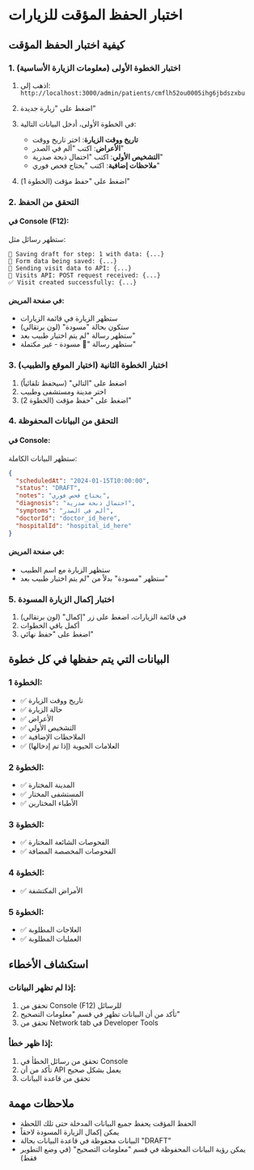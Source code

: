 # اختبار الحفظ المؤقت للزيارات

## كيفية اختبار الحفظ المؤقت

### 1. اختبار الخطوة الأولى (معلومات الزيارة الأساسية)

1. اذهب إلى: `http://localhost:3000/admin/patients/cmflh52ou0005ihg6jbdszxbu`
2. اضغط على "زيارة جديدة"
3. في الخطوة الأولى، أدخل البيانات التالية:
   - **تاريخ ووقت الزيارة**: اختر تاريخ ووقت
   - **الأعراض**: اكتب "ألم في الصدر"
   - **التشخيص الأولي**: اكتب "احتمال ذبحة صدرية"
   - **ملاحظات إضافية**: اكتب "يحتاج فحص فوري"

4. اضغط على "حفظ مؤقت (الخطوة 1)"

### 2. التحقق من الحفظ

#### في Console (F12):
ستظهر رسائل مثل:
```
💾 Saving draft for step: 1 with data: {...}
📝 Form data being saved: {...}
🚀 Sending visit data to API: {...}
🏥 Visits API: POST request received: {...}
✅ Visit created successfully: {...}
```

#### في صفحة المريض:
- ستظهر الزيارة في قائمة الزيارات
- ستكون بحالة "مسودة" (لون برتقالي)
- ستظهر رسالة "لم يتم اختيار طبيب بعد"
- ستظهر رسالة "📝 مسودة - غير مكتملة"

### 3. اختبار الخطوة الثانية (اختيار الموقع والطبيب)

1. اضغط على "التالي" (سيحفظ تلقائياً)
2. اختر مدينة ومستشفى وطبيب
3. اضغط على "حفظ مؤقت (الخطوة 2)"

### 4. التحقق من البيانات المحفوظة

#### في Console:
ستظهر البيانات الكاملة:
```json
{
  "scheduledAt": "2024-01-15T10:00:00",
  "status": "DRAFT",
  "notes": "يحتاج فحص فوري",
  "diagnosis": "احتمال ذبحة صدرية",
  "symptoms": "ألم في الصدر",
  "doctorId": "doctor_id_here",
  "hospitalId": "hospital_id_here"
}
```

#### في صفحة المريض:
- ستظهر الزيارة مع اسم الطبيب
- ستظهر "مسودة" بدلاً من "لم يتم اختيار طبيب بعد"

### 5. اختبار إكمال الزيارة المسودة

1. في قائمة الزيارات، اضغط على زر "إكمال" (لون برتقالي)
2. أكمل باقي الخطوات
3. اضغط على "حفظ نهائي"

## البيانات التي يتم حفظها في كل خطوة

### الخطوة 1:
- ✅ تاريخ ووقت الزيارة
- ✅ حالة الزيارة
- ✅ الأعراض
- ✅ التشخيص الأولي
- ✅ الملاحظات الإضافية
- ✅ العلامات الحيوية (إذا تم إدخالها)

### الخطوة 2:
- ✅ المدينة المختارة
- ✅ المستشفى المختار
- ✅ الأطباء المختارين

### الخطوة 3:
- ✅ الفحوصات الشائعة المختارة
- ✅ الفحوصات المخصصة المضافة

### الخطوة 4:
- ✅ الأمراض المكتشفة

### الخطوة 5:
- ✅ العلاجات المطلوبة
- ✅ العمليات المطلوبة

## استكشاف الأخطاء

### إذا لم تظهر البيانات:
1. تحقق من Console (F12) للرسائل
2. تأكد من أن البيانات تظهر في قسم "معلومات التصحيح"
3. تحقق من Network tab في Developer Tools

### إذا ظهر خطأ:
1. تحقق من رسائل الخطأ في Console
2. تأكد من أن API يعمل بشكل صحيح
3. تحقق من قاعدة البيانات

## ملاحظات مهمة

- الحفظ المؤقت يحفظ جميع البيانات المدخلة حتى تلك اللحظة
- يمكن إكمال الزيارة المسودة لاحقاً
- البيانات محفوظة في قاعدة البيانات بحالة "DRAFT"
- يمكن رؤية البيانات المحفوظة في قسم "معلومات التصحيح" (في وضع التطوير فقط)
